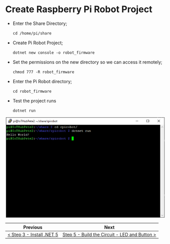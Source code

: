 # Create Raspberry Pi Robot Project #

- Enter the Share Directory;

    ```
    cd /home/pi/share
    ```

- Create Pi Robot Project;

    ```
    dotnet new console -o robot_firmware
    ```

- Set the permissions on the new directory so we can access it remotely;

    ```
    chmod 777 -R robot_firmware
    ```

- Enter the Pi Robot directory;

    ```
    cd robot_firmware
    ```

- Test the project runs

    ```
    dotnet run
    ```

<p align="center">
    <img src="images/04-hello-world.png" width="500px" >
</p>

| Previous | Next |
| -------- | ---- |
| [< Step 3 - Install .NET 5](03-install-dot-net-5.md) | [Step 5 - Build the Circuit - LED and Button >](05-build-circuit-led-and-button.md) |